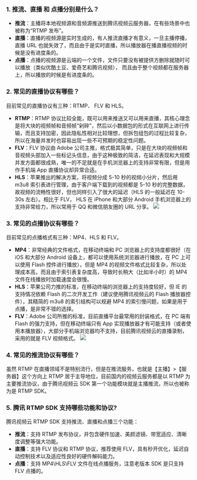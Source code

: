 ### 1. 推流、直播 和 点播分别是什么？
- **推流**：主播将本地视频源和音频源推送到腾讯视频云服务器，在有些场景中也被称为“RTMP 发布”。
- **直播**：直播的视频源是实时生成的，有人推流直播才有意义，一旦主播停播，直播 URL 也就失效了，而且由于是实时直播，所以播放器在播直播视频的时候是没有进度条的。   
- **点播**：点播的视频源是云端的一个文件，文件只要没有被提供方删除就随时可以播放（类似优酷土豆、爱奇艺和腾讯视频）， 而且由于整个视频都在服务器上，所以播放的时候是有进度条的。

### 2. 常见的直播协议有哪些？
目前常见的直播协议有三种：RTMP、 FLV 和 HLS。
- **RTMP**：RTMP 协议比较全能，既可以用来推送又可以用来直播，其核心理念是将大块的视频帧和音频帧“剁碎”，然后以小数据包的形式在互联网上进行传输，而且支持加密，因此隐私性相对比较理想，但拆包组包的过程比较复杂，所以在海量并发时也容易出现一些不可预期的稳定性问题。 
- **FLV**：FLV 协议由 Adobe 公司主推，格式极其简单，只是在大块的视频帧和音视频头部加入一些标记头信息，由于这种极致的简洁，在延迟表现和大规模并发方面都很成熟，唯一的不足就是在手机浏览器上的支持非常有限，但是用作手机端 App 直播协议却异常合适。  
- **HLS**：苹果推出的解决方案，将视频分成 5-10 秒的视频小分片，然后用 m3u8 索引表进行管理，由于客户端下载到的视频都是 5-10 秒的完整数据，故视频的流畅性很好，但也同样引入了很大的延迟（HLS 的一般延迟在 10-30s 左右）。相比于 FLV， HLS 在 iPhone 和大部分 Android 手机浏览器上的支持非常给力，所以常用于 QQ 和微信朋友圈的 URL 分享。
 ![](https://mc.qcloudimg.com/static/img/94c348ff7f854b481cdab7f5ba793921/image.jpg)

### 3. 常见的点播协议有哪些？
目前常见的点播格式有三种：MP4、HLS 和 FLV。
-  **MP4**：非常经典的文件格式，在移动终端和 PC 浏览器上的支持度都很好（在 iOS 和大部分 Android 设备上，都可以使用系统浏览器进行播放，在 PC 上可以使用 Flash 控件进行播放），但是 MP4 的视频文件格式比较复杂，所以处理成本高，而且由于索引表复杂度高，导致时长稍大（比如半小时）的 MP4 文件在线播放时加载速度会很慢。
-  **HLS**：苹果公司力推的标准，在移动终端的浏览器上的支持度较好，但 IE 的支持情况依赖 Flash 的二次开发工作（建议使用腾讯视频云的 Flash 播放器控件），其精简的 m3u8 的索引结构可以规避 MP4 的索引慢问题，如果是用于点播，是非常不错的选择。
-  **FLV**：Adobe 公司所推的标准，目前直播平台最常用的封装格式，在 PC 端有 Flash 的强力支持，但在移动终端只有 App 实现播放器才有可能支持（或者使用本播放器），大部分手机端浏览器均不支持，目前腾讯视频云的直播录制，采用的就是 FLV 视频格式。
 ![](https://mc.qcloudimg.com/static/img/4b42a00bb7ce2f58f362f35397734177/image.jpg)

### 4. 常见的推流协议有哪些？
虽然 RTMP 在直播领域不是特别流行，但是在推流服务，也就是【主播】>【服务器】这个方向上 RTMP 居于主导地位，目前国内的视频云服务都是以 RTMP 为主要推流协议，由于腾讯视频云 SDK 第一个功能模块就是主播推流，所以也被称为是 RTMP SDK。

### 5. 腾讯 RTMP SDK 支持哪些功能和协议?
腾讯视频云 RTMP SDK 支持推流、直播和点播三个功能：
- **推流**：支持 RTMP 发布协议，并包含硬件加速、美颜滤镜、带宽适应、清晰度调整等强大功能。
- **直播**：支持 FLV 协议和 RTMP 协议，推荐使用 FLV，具有秒开优化，延迟自动控制技术以及适应性良好的硬件解码能力。
- **点播**：支持 MP4\HLS\FLV 文件在线点播服务，注意老版本 SDK 是只支持 FLV 点播的。

